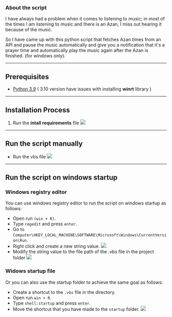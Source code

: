 ### About the script
I have always had a problem when it comes to listening to music; in most of the times I am listening to music and there is an Azan, I miss out hearing it because of the music. 

So I have came up with this python script that fetches Azan times from an API and pause the music automatically and give you a notification that it's a prayer time and automatically play the music again after the Azan is finished. (for windows only).
***
## Prerequisites
* [Python 3.9](https://www.python.org/downloads/release/python-399/) ( 3.10 version have issues with installing **winrt** library )  
***
## Installation Process  
1. Run the **intall requirements** file
![](https://github.com/HusseinSamy/PrayerTimesAudioPause/blob/main/gifs/InstallRequirements.gif)
***
## Run the script manually
* Run the vbs file
![](https://github.com/HusseinSamy/PrayerTimesAudioPause/blob/main/gifs/OpenVbsFile.gif)
***
## Run the script on windows startup 
### Windows registry editor
You can use windows registry editor to run the script on windows startup as follows:

* Open run ```(win + R)```.
* Type ```regedit``` and press ```enter```.
* Go to ``` Computer\HKEY_LOCAL_MACHINE\SOFTWARE\Microsoft\Windows\CurrentVersion\Run ```.
* Right click and create a new string value.
![](https://github.com/HusseinSamy/PrayerTimesAudioPause/blob/main/gifs/CreateNewStringValue.gif)
* Modify the string value to the file path of the .vbs file in the project folder
![](https://github.com/HusseinSamy/PrayerTimesAudioPause/blob/main/gifs/ModifyTheValueData.gif)
### Widows startup file 
Or you can also use the startup folder to achieve the same goal as follows: 
* Create a shortcut to the ```.vbs``` file in the directory. 
* Open run ```win + R```.
* Type ```shell:startup``` and press ```enter```.
* Move the shortcut that you have made to the ```startup``` folder.
![](https://github.com/HusseinSamy/PrayerTimesAudioPause/blob/main/gifs/CreateShortCut.gif)
